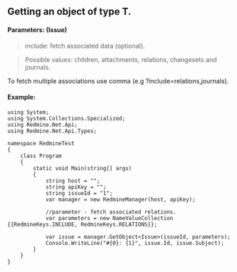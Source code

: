 ## Getting an object of type T. ##

#### Parameters: (Issue) ####

> include: fetch associated data (optional).

> Possible values: children, attachments, relations, changesets and journals.

To fetch multiple associations use comma (e.g ?include=relations,journals).

#### Example: ####
```
using System;
using System.Collections.Specialized;
using Redmine.Net.Api;
using Redmine.Net.Api.Types;

namespace RedmineTest
{
    class Program
    {
        static void Main(string[] args)
        {
            string host = "";
            string apiKey = "";
            string issueId = "1";
            var manager = new RedmineManager(host, apiKey);

            //parameter - fetch associated relations.
            var parameters = new NameValueCollection {{RedmineKeys.INCLUDE, RedmineKeys.RELATIONS}};
      
            var issue = manager.GetObject<Issue>(issueId, parameters);
            Console.WriteLine("#{0}: {1}", issue.Id, issue.Subject);
        }
    }
}
```
